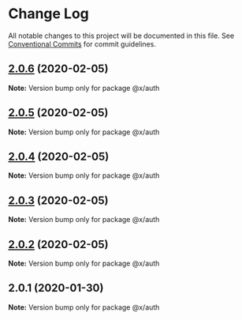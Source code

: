 # Change Log

All notable changes to this project will be documented in this file.
See [Conventional Commits](https://conventionalcommits.org) for commit guidelines.

## [2.0.6](https://github.com/whitehorse5353/lerna-e2e/compare/@x/auth@2.0.5...@x/auth@2.0.6) (2020-02-05)

**Note:** Version bump only for package @x/auth





## [2.0.5](https://github.com/whitehorse5353/lerna-e2e/compare/@x/auth@2.0.4...@x/auth@2.0.5) (2020-02-05)

**Note:** Version bump only for package @x/auth





## [2.0.4](https://github.com/whitehorse5353/lerna-e2e/compare/@x/auth@2.0.3...@x/auth@2.0.4) (2020-02-05)

**Note:** Version bump only for package @x/auth





## [2.0.3](https://github.com/whitehorse5353/lerna-e2e/compare/@x/auth@2.0.2...@x/auth@2.0.3) (2020-02-05)

**Note:** Version bump only for package @x/auth





## [2.0.2](https://github.com/whitehorse5353/lerna-e2e/compare/@x/auth@2.0.1...@x/auth@2.0.2) (2020-02-05)

**Note:** Version bump only for package @x/auth





## 2.0.1 (2020-01-30)

**Note:** Version bump only for package @x/auth
